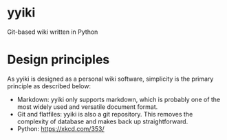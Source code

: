 # yyiki
Git-based wiki written in Python

# Design principles

As yyiki is designed as a personal wiki software, simplicity is the primary principle as described below:

- Markdown: yyiki only supports markdown, which is probably one of the most widely used and versatile document format. 
- Git and flatfiles: yyiki is also a git repository. This removes the complexity of database and makes back up straightforward. 
- Python: https://xkcd.com/353/

